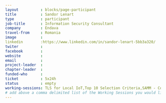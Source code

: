 ```yaml
---
layout          : blocks/page-participant
title           : Sandor Lenart
type            : participant
job-title       : Information Security Consultant
company         : Endava
travel-from     : Romania
image           :
linkedin        :https://www.linkedin.com/in/sandor-lenart-5bb3a320/
twiter          :
facebook        :
website         :
email           :
project-leader  :
chapter-leader  :
funded-who      :
ticket          : 5x24h
status          : empty
working-sessions: TLS for Local IoT,Top 10 Selection Criteria,SAMM - Conducting Assessments,Hackathon Daily Sessions,Securing the CI Pipeline,A10 - Underprotected APIs,Security Champions,BDD for Cloud Security,CTFs,Teaching Attacker perspective to Developers,Threat and Vulnerability Management,Webgoat,ZAP,Incident Response Playbook,GraphQL Security Review,ELK Security Dashboards,Using Security Risks to Measure Agile Practices,NextGen Security Scanners,Closing party,Visit Bletchley Park,Machine Learning and Security,OWASP Risk Rating Management Project,OWASP Internet of Things Project,SAMM - Maturity Models tool,Due Diligence Playbook,Ransomware Playbook
# add above a comma delimited list of the Working Sessions you would like to attend (use the session's title)
---
```


<!-- put more details about participant here -->

